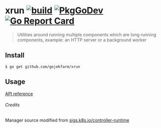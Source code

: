 # xrun [![build][github-workflow-badge]][github-workflow] [![PkgGoDev][pkg-go-dev-xrun-badge]][pkg-go-dev-xrun] [![Go Report Card][go-report-card-badge]][go-report-card]

> Utilities around running multiple components
> which are long running components, example: 
> an HTTP server or a background worker

## Install

```
$ go get github.com/gojekfarm/xrun
```

## Usage
[API reference][api-docs]

###### Credits
Manager source modified
from [sigs.k8s.io/controller-runtime](https://github.com/kubernetes-sigs/controller-runtime/tree/a1e2ea2/pkg/manager)

[github-workflow-badge]:
https://github.com/gojekfarm/xrun/workflows/build/badge.svg
[github-workflow]:
https://github.com/gojekfarm/xrun/actions?query=workflow%3Abuild
[pkg-go-dev-xrun-badge]: https://pkg.go.dev/badge/github.com/gojekfarm/xrun
[pkg-go-dev-xrun]: https://pkg.go.dev/mod/github.com/gojekfarm/xrun?tab=packages
[go-report-card-badge]: https://goreportcard.com/badge/github.com/gojekfarm/xrun
[go-report-card]: https://goreportcard.com/report/github.com/gojekfarm/xrun
[api-docs]: https://pkg.go.dev/github.com/gojekfarm/xrun
